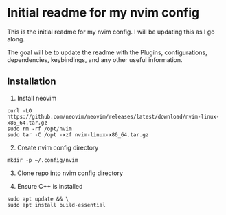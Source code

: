 # Initial readme for my nvim config

This is the initial readme for my nvim config. I will be updating this as I go along.

The goal will be to update the readme with the Plugins, configurations, dependencies, keybindings, and any other useful information.

## Installation

1. Install neovim
```
curl -LO https://github.com/neovim/neovim/releases/latest/download/nvim-linux-x86_64.tar.gz
sudo rm -rf /opt/nvim
sudo tar -C /opt -xzf nvim-linux-x86_64.tar.gz
```

2. Create nvim config directory
```
mkdir -p ~/.config/nvim
```

3. Clone repo into nvim config directory

4. Ensure C++ is installed
 ```
sudo apt update && \
sudo apt install build-essential
```

